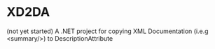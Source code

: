 # XD2DA
(not yet started) A .NET project for copying XML Documentation (i.e.g &lt;summary/>) to DescriptionAttribute
